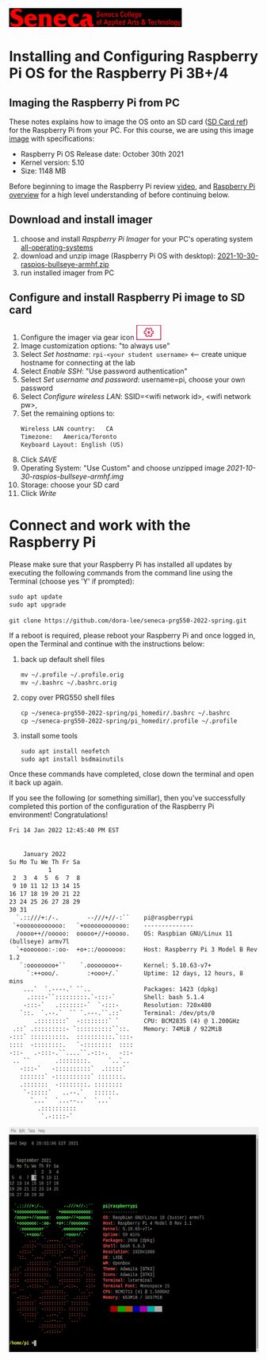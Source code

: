 <img src="../images/senecac.gif" alt="Seneca College" height="38" width="349" />

# Installing and Configuring Raspberry Pi OS for the Raspberry Pi 3B+/4

## Imaging the Raspberry Pi from PC

These notes explains how to image the OS onto an SD card ([SD Card ref](https://elinux.org/RPi_SD_cards)) for the Raspberry Pi from your PC.  For this course, we are using this image  <a href="https://downloads.raspberrypi.org/raspios_armhf/images/raspios_armhf-2021-11-08/2021-10-30-raspios-bullseye-armhf.zip" target="_blank">image</a> with specifications:

- Raspberry Pi OS Release date:   October 30th 2021
- Kernel version: 5.10
- Size:           1148 MB

Before beginning to image the Raspberry Pi review [video](https://www.youtube.com/watch?v=ntaXWS8Lk34), and [Raspberry Pi overview](https://projects.raspberrypi.org/en/projects/raspberry-pi-setting-up ) for a high level understanding of before continuing below.

## Download and install imager
1. choose and install *Raspberry Pi Imager* for your PC's operating system <a href="https://www.raspberrypi.org/software/" target="_blank">all-operating-systems</a>
1. download and unzip image (Raspberry Pi OS with desktop): <a href="https://downloads.raspberrypi.org/raspios_armhf/images/raspios_armhf-2021-11-08/2021-10-30-raspios-bullseye-armhf.zip" target="_blank">2021-10-30-raspios-bullseye-armhf.zip</a>
1. run installed imager from PC

## Configure and install Raspberry Pi image to SD card

1. Configure the imager via gear icon <img src="images/raspberry-pi-imager-config-gear.png" width="50">
1. Image customization options: "to always use"
1. Select *Set hostname*: `rpi-<your student username>` <-- create unique hostname for connecting at the lab
1. Select *Enable SSH*: "Use password authentication"
1. Select *Set username and password*: username=pi, choose your own password
1. Select *Configure wireless LAN*: SSID=\<wifi network id\>, \<wifi network pw\>, 
1. Set the remaining options to:
    ```
    Wireless LAN country:   CA
    Timezone:   America/Toronto
    Keyboard Layout: English (US)
    ```
1. Click *SAVE*
1. Operating System:  "Use Custom" and choose unzipped image *2021-10-30-raspios-bullseye-armhf.img*
1. Storage:  choose your SD card
1. Click *Write*

# Connect and work with the Raspberry Pi

Please make sure that your Raspberry Pi has installed all updates
by executing the following commands from the command line using
the Terminal (choose yes 'Y' if prompted):
```
sudo apt update
sudo apt upgrade

git clone https://github.com/dora-lee/seneca-prg550-2022-spring.git
```

If a reboot is required, please reboot your Raspberry Pi and once
logged in, open the Terminal and continue with the instructions below:

1. back up default shell files
    ```
    mv ~/.profile ~/.profile.orig
    mv ~/.bashrc ~/.bashrc.orig
    ```

1. copy over PRG550 shell files
    ```
    cp ~/seneca-prg550-2022-spring/pi_homedir/.bashrc ~/.bashrc
    cp ~/seneca-prg550-2022-spring/pi_homedir/.profile ~/.profile
    ```
1. install some tools
    ```
    sudo apt install neofetch
    sudo apt install bsdmainutils
    ```

Once these commands have completed, close down the terminal and open it back up again.


If you see the following (or something simillar), then you've successfully completed this portion of the configuration of the
Raspberry Pi environment!
Congratulations!

```
Fri 14 Jan 2022 12:45:40 PM EST


    January 2022
Su Mo Tu We Th Fr Sa
		   1
 2  3  4  5  6  7  8
 9 10 11 12 13 14 15
16 17 18 19 20 21 22
23 24 25 26 27 28 29
30 31
  `.::///+:/-.        --///+//-:``    pi@raspberrypi
 `+oooooooooooo:   `+oooooooooooo:    --------------
  /oooo++//ooooo:  ooooo+//+ooooo.    OS: Raspbian GNU/Linux 11 (bullseye) armv7l
  `+ooooooo:-:oo-  +o+::/ooooooo:     Host: Raspberry Pi 3 Model B Rev 1.2
   `:oooooooo+``    `.oooooooo+-      Kernel: 5.10.63-v7+
     `:++ooo/.        :+ooo+/.`       Uptime: 12 days, 12 hours, 8 mins
	...`  `.----.` ``..               Packages: 1423 (dpkg)
     .::::-``:::::::::.`-:::-`        Shell: bash 5.1.4
    -:::-`   .:::::::-`  `-:::-       Resolution: 720x480
   `::.  `.--.`  `` `.---.``.::`      Terminal: /dev/pts/0
       .::::::::`  -::::::::` `       CPU: BCM2835 (4) @ 1.200GHz
 .::` .:::::::::- `::::::::::``::.    Memory: 74MiB / 922MiB
-:::` ::::::::::.  ::::::::::.`:::-
::::  -::::::::.   `-::::::::  ::::
-::-   .-:::-.``....``.-::-.   -::-
 .. ``       .::::::::.     `..`..
   -:::-`   -::::::::::`  .:::::`
   :::::::` -::::::::::` :::::::.
   .:::::::  -::::::::. ::::::::
    `-:::::`   ..--.`   ::::::.
      `...`  `...--..`  `...`
	    .::::::::::
	     `.-::::-`
```

<a href="images/result1.png"><img src="images/result1.png" alt="result1" height="453" width="608" target="_blank" /></a>





